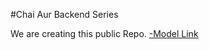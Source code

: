 #Chai Aur Backend Series

We are creating this public Repo.
[-Model Link](https://app.eraser.io/workspace/YtPqZ1VogxGy1jzIDkzj)
